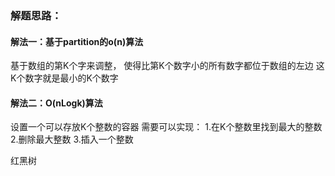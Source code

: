 ### 解题思路：
#### 解法一：基于partition的o(n)算法
基于数组的第K个字来调整，
使得比第K个数字小的所有数字都位于数组的左边
这K个数字就是最小的K个数字

#### 解法二：O(nLogk)算法
设置一个可以存放K个整数的容器
需要可以实现：
1.在K个整数里找到最大的整数
2.删除最大整数
3.插入一个整数

红黑树